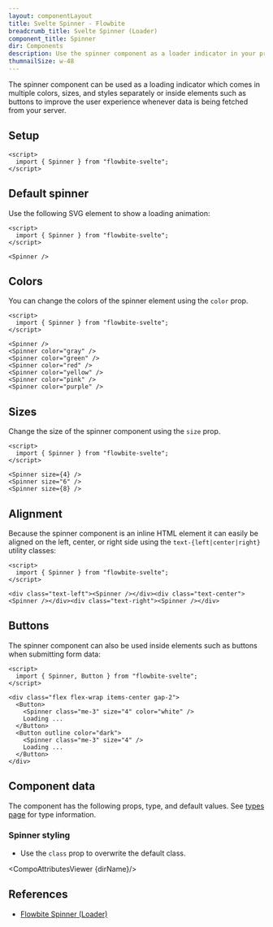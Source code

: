 ```yaml
---
layout: componentLayout
title: Svelte Spinner - Flowbite
breadcrumb_title: Svelte Spinner (Loader)
component_title: Spinner
dir: Components
description: Use the spinner component as a loader indicator in your projects when fetching data based on an animated SVG
thumnailSize: w-48
---
```


<script>
  import { CompoAttributesViewer, GitHubCompoLinks, toKebabCase } from '../../utils'
  import { P, A } from '$lib'
  const dirName = toKebabCase(component_title)
</script>

The spinner component can be used as a loading indicator which comes in multiple colors, sizes, and styles separately or inside elements such as buttons to improve the user experience whenever data is being fetched from your server.

## Setup

```svelte example hideOutput
<script>
  import { Spinner } from "flowbite-svelte";
</script>
```

## Default spinner

Use the following SVG element to show a loading animation:

```svelte example hideScript
<script>
  import { Spinner } from "flowbite-svelte";
</script>

<Spinner />
```

## Colors

You can change the colors of the spinner element using the `color` prop.

```svelte example hideScript
<script>
  import { Spinner } from "flowbite-svelte";
</script>

<Spinner />
<Spinner color="gray" />
<Spinner color="green" />
<Spinner color="red" />
<Spinner color="yellow" />
<Spinner color="pink" />
<Spinner color="purple" />
```

## Sizes

Change the size of the spinner component using the `size` prop.

```svelte example hideScript
<script>
  import { Spinner } from "flowbite-svelte";
</script>

<Spinner size={4} />
<Spinner size="6" />
<Spinner size={8} />
```

## Alignment

Because the spinner component is an inline HTML element it can easily be aligned on the left, center, or right side using the `text-{left|center|right}` utility classes:

```svelte example hideScript
<script>
  import { Spinner } from "flowbite-svelte";
</script>

<div class="text-left"><Spinner /></div><div class="text-center"><Spinner /></div><div class="text-right"><Spinner /></div>
```

## Buttons

The spinner component can also be used inside elements such as buttons when submitting form data:

```svelte example
<script>
  import { Spinner, Button } from "flowbite-svelte";
</script>

<div class="flex flex-wrap items-center gap-2">
  <Button>
    <Spinner class="me-3" size="4" color="white" />
    Loading ...
  </Button>
  <Button outline color="dark">
    <Spinner class="me-3" size="4" />
    Loading ...
  </Button>
</div>
```

## Component data

The component has the following props, type, and default values. See [types page](/docs/pages/typescript) for type information.

### Spinner styling

- Use the `class` prop to overwrite the default class.

<CompoAttributesViewer {dirName}/>

## References

- [Flowbite Spinner (Loader)](https://flowbite.com/docs/components/spinner/)

<GitHubCompoLinks />
